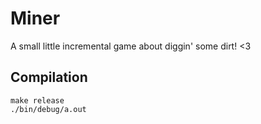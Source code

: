 # Miner

A small little incremental game about diggin' some dirt! <3

## Compilation

```
make release
./bin/debug/a.out
```